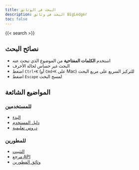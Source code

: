 ```yaml
---
title: البحث في الوثائق
description: البحث في وثائق BigLedger
toc: false
---
```


{{< search >}}

## نصائح البحث

- استخدم **الكلمات المفتاحية** من الموضوع الذي تبحث عنه
- البحث غير حساس لحالة الأحرف
- اضغط `Ctrl+K` (أو `Cmd+K` على Mac) للتركيز السريع على مربع البحث
- اضغط `Escape` لمسح البحث

## المواضيع الشائعة

### للمستخدمين
- [البدء](/user-guide/getting-started/)
- [دليل المستخدم](/user-guide/)
- [دروس تعليمية](/tutorials/)

### للمطورين
- [التثبيت](/developer-docs/installation/)
- [مرجع API](/api-reference/)
- [وثائق المطورين](/developer-docs/)